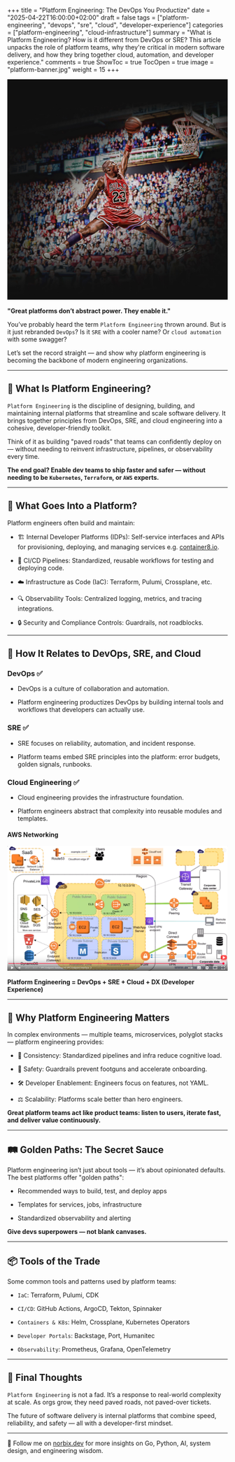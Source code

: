 +++
title = "Platform Engineering: The DevOps You Productize"
date = "2025-04-22T16:00:00+02:00"
draft = false
tags = ["platform-engineering", "devops", "sre", "cloud", "developer-experience"]
categories = ["platform-engineering", "cloud-infrastructure"]
summary = "What is Platform Engineering? How is it different from DevOps or SRE? This article unpacks the role of platform teams, why they're critical in modern software delivery, and how they bring together cloud, automation, and developer experience."
comments = true
ShowToc = true
TocOpen = true
image = "platform-banner.jpg"
weight = 15
+++

![banner](banner.jpg)

**"Great platforms don’t abstract power. They enable it."**

You’ve probably heard the term `Platform Engineering` thrown around. But is it just rebranded `DevOps`? Is it `SRE` with a cooler name? Or `cloud automation` with some swagger?

Let’s set the record straight — and show why platform engineering is becoming the backbone of modern engineering organizations.

---

## 🚀 What Is Platform Engineering?

`Platform Engineering` is the discipline of designing, building, and maintaining internal platforms that streamline and scale software delivery. It brings together principles from DevOps, SRE, and cloud engineering into a cohesive, developer-friendly toolkit.

Think of it as building "paved roads" that teams can confidently deploy on — without needing to reinvent infrastructure, pipelines, or observability every time.

**The end goal? Enable dev teams to ship faster and safer — without needing to be `Kubernetes`, `Terraform`, or `AWS` experts.**

---

## 🧱 What Goes Into a Platform?

Platform engineers often build and maintain:

- 🏗️ Internal Developer Platforms (IDPs): Self-service interfaces and APIs for provisioning, deploying, and managing services e.g. [container8.io](https://container8.io).

- 🔁 CI/CD Pipelines: Standardized, reusable workflows for testing and deploying code.

- ☁️ Infrastructure as Code (IaC): Terraform, Pulumi, Crossplane, etc.

- 🔍 Observability Tools: Centralized logging, metrics, and tracing integrations.

- 🔒 Security and Compliance Controls: Guardrails, not roadblocks.

---

## 🧩 How It Relates to DevOps, SRE, and Cloud

### DevOps ✅

- DevOps is a culture of collaboration and automation.

- Platform engineering productizes DevOps by building internal tools and workflows that developers can actually use.

### SRE ✅

- SRE focuses on reliability, automation, and incident response.

- Platform teams embed SRE principles into the platform: error budgets, golden signals, runbooks.

### Cloud Engineering ✅

- Cloud engineering provides the infrastructure foundation.

- Platform engineers abstract that complexity into reusable modules and templates.

#### AWS Networking

![aws_networking](aws_networking.PNG)

**Platform Engineering = DevOps + SRE + Cloud + DX (Developer Experience)**

---

## 🧠 Why Platform Engineering Matters

In complex environments — multiple teams, microservices, polyglot stacks — platform engineering provides:

- 🔄 Consistency: Standardized pipelines and infra reduce cognitive load.

- 🧪 Safety: Guardrails prevent footguns and accelerate onboarding.

- 🛠️ Developer Enablement: Engineers focus on features, not YAML.

- ⚖️ Scalability: Platforms scale better than hero engineers.

**Great platform teams act like product teams: listen to users, iterate fast, and deliver value continuously.**

---

## 🛤️ Golden Paths: The Secret Sauce

Platform engineering isn’t just about tools — it’s about opinionated defaults. The best platforms offer "golden paths":

- Recommended ways to build, test, and deploy apps

- Templates for services, jobs, infrastructure

- Standardized observability and alerting

**Give devs superpowers — not blank canvases.**

---

## 📦 Tools of the Trade

Some common tools and patterns used by platform teams:

- `IaC`: Terraform, Pulumi, CDK

- `CI/CD`: GitHub Actions, ArgoCD, Tekton, Spinnaker

- `Containers & K8s`: Helm, Crossplane, Kubernetes Operators

- `Developer Portals`: Backstage, Port, Humanitec

- `Observability`: Prometheus, Grafana, OpenTelemetry

---

## 💬 Final Thoughts

`Platform Engineering` is not a fad. It’s a response to real-world complexity at scale. As orgs grow, they need paved roads, not paved-over tickets.

The future of software delivery is internal platforms that combine speed, reliability, and safety — all with a developer-first mindset.

---

🚀 Follow me on [norbix.dev](https://norbix.dev) for more insights on Go, Python, AI, system design, and engineering wisdom.
